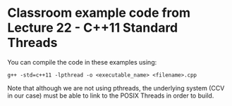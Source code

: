 # Classroom example code from Lecture 22 - C++11 Standard Threads

You can compile the code in these examples using:

```
g++ -std=c++11 -lpthread -o <executable_name> <filename>.cpp
```

Note that although we are not using pthreads, the underlying system (CCV in our case) must be able to link to the POSIX Threads in order to build.
